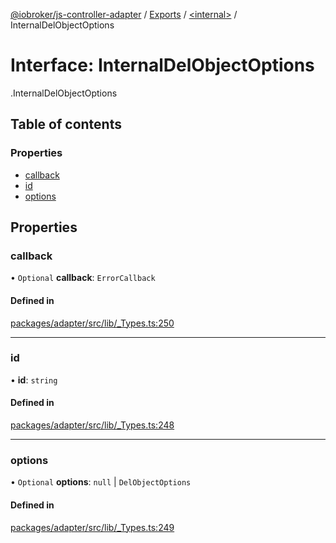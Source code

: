 [@iobroker/js-controller-adapter](../README.md) / [Exports](../modules.md) / [<internal\>](../modules/internal_.md) / InternalDelObjectOptions

# Interface: InternalDelObjectOptions

[<internal>](../modules/internal_.md).InternalDelObjectOptions

## Table of contents

### Properties

- [callback](internal_.InternalDelObjectOptions.md#callback)
- [id](internal_.InternalDelObjectOptions.md#id)
- [options](internal_.InternalDelObjectOptions.md#options)

## Properties

### callback

• `Optional` **callback**: `ErrorCallback`

#### Defined in

[packages/adapter/src/lib/_Types.ts:250](https://github.com/ioBroker/ioBroker.js-controller/blob/b556621c/packages/adapter/src/lib/_Types.ts#L250)

___

### id

• **id**: `string`

#### Defined in

[packages/adapter/src/lib/_Types.ts:248](https://github.com/ioBroker/ioBroker.js-controller/blob/b556621c/packages/adapter/src/lib/_Types.ts#L248)

___

### options

• `Optional` **options**: ``null`` \| `DelObjectOptions`

#### Defined in

[packages/adapter/src/lib/_Types.ts:249](https://github.com/ioBroker/ioBroker.js-controller/blob/b556621c/packages/adapter/src/lib/_Types.ts#L249)

